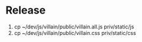 # Release

1. cp ~/dev/js/villain/public/villain.all.js priv/static/js
2. cp ~/dev/js/villain/public/villain.css priv/static/css
